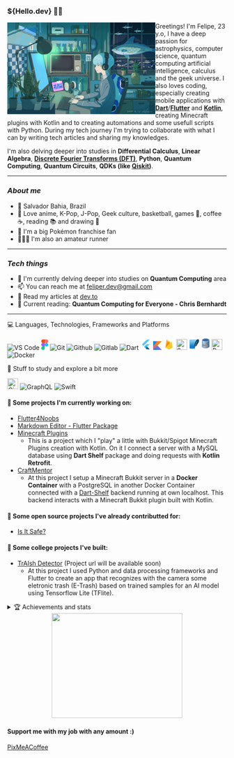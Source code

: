 <h3><strong>${Hello.dev} 👋🏻</strong></h3>

<img src='assets/HD-wallpaper-anime-boy-aqua-hair-profile-view-headphones-computer-smiling-anime.jpg' height=210 width=340 align='left'/>

Greetings! I'm Felipe, 23 y.o, I have a deep passion for astrophysics, computer science, quantum computing artificial intelligence, calculus and the geek universe. I also loves coding, especially creating mobile applications with [**Dart**](https://dart.dev)/[**Flutter**](https://flutter.dev) and [**Kotlin**](https://kotlinlang.org/), creating Minecraft plugins with Kotlin and to creating automations and some usefull scripts with Python. During my tech journey I'm trying to collaborate with what I can by writing tech articles and sharing my knowledges.

I'm also delving deeper into studies in **Differential Calculus**, **Linear Algebra**, [**Discrete Fourier Transforms (DFT)**](https://la.mathworks.com/help/signal/ug/discrete-fourier-transform.html), **Python**, **Quantum Computing**, **Quantum Circuits**, **QDKs (like [Qiskit](https://www.ibm.com/quantum/qiskit))**.

---
 
### ***About me***

- 📌 Salvador Bahia, Brazil
- 🌴 Love anime, K-Pop, J-Pop, Geek culture, basketball, games 👾, coffee ☕, reading 📚 and drawing 🎨
- 💚 I'm a big Pokémon franchise fan
- 🏃🏻‍♂️ I'm also an amateur runner 

---

### ***Tech things***

- 🌱 I'm currently delving deeper into studies on **Quantum Computing** area
- 📫 You can reach me at feliper.dev@gmail.com
- 📝 Read my articles at [dev.to](https://dev.to/feliperfdev)
- 📖 Current reading: **Quantum Computing for Everyone - Chris Bernhardt**

    
---

<summary>💻 Languages, Technologies, Frameworks and Platforms</summary>
<p>
<img src='assets/vscode.png' width=25 title='VS Code'> <img src='assets/figma.png' width=16 height=24 title='Figma'> <img src="assets/git.png" width=25 title='Git'/> <img src="assets/github.png" width=25 title='Github'/> <img src="assets/gitlab.png" width=25 title='Gitlab'> <img src='assets/dart-logo.png' width=25 title='Dart'> <img src="assets/flutter-logo.png" width=25 title='Flutter'/> <img src='assets/kotlin.png' width=20 height=20 title='Kotlin'> <img src='assets/firebase.png' width=25 height=25 title='Firebase'> <img src='https://cdn.prod.website-files.com/65b8ffaaefde00838ae3ae69/672e13438ef3d48e25352267_iZw5Y1-b3BVfXjrXxhZ63dCufG5gZQoAa7VQav_gvSc.png' height=25 width=25 title='Supabase'/> <img src='assets/sqlite.png' width=25 height=25 title='SQLite'> <img src='assets/mysql.png' width=20 height=30 title='MySQL'> <img src='https://upload.wikimedia.org/wikipedia/commons/thumb/c/c3/Python-logo-notext.svg/1869px-Python-logo-notext.svg.png' height=25 width=25 title='Python'> <img src="https://cdn-icons-png.flaticon.com/512/919/919853.png" height=25 title='Docker'>

<p>

🤔 Stuff to study and explore a bit more

<img src='https://upload.wikimedia.org/wikipedia/commons/thumb/5/51/Qiskit-Logo.svg/2052px-Qiskit-Logo.svg.png' height=25 width=25 title='Qiskit'> <img src="https://upload.wikimedia.org/wikipedia/commons/thumb/1/17/GraphQL_Logo.svg/2048px-GraphQL_Logo.svg.png" height=25 title='GraphQL'> <img src='https://www.pngkey.com/png/full/128-1286315_bird-logo-vector-2-buy-clip-art-swift.png' height=25 title='Swift'>
    
<p>


#### **💙 Some projects I'm currently working on:**

- [Flutter4Noobs](https://github.com/feliperfdev/flutter4noobs/)
- [Markdown Editor - Flutter Package](https://github.com/feliperfdev/markdown-editor)
- [Minecraft Plugins](https://github.com/feliperfdev-MC-Plugins)
    - This is a project which I "play" a little with Bukkit/Spigot Minecraft Plugins creation with Kotlin. On it I connect a server with a MySQL database using **Dart Shelf** package and doing requests with **Kotlin Retrofit**.
- [CraftMentor](https://github.com/TRABALHOS-FACULDADE/craftmentor_sistemas_distribuidos)
    - At this project I setup a Minecraft Bukkit server in a **Docker Container** with a PostgreSQL in another Docker Container connected with a [Dart-Shelf](https://pub.dev/packages/shelf_router) backend running at own localhost. This backend interacts with a Minecraft Bukkit plugin built with Kotlin.

#### **📱 Some open source projects I've already contributted for:**

- [Is It Safe?](https://github.com/Is-It-Safe)

#### **📱 Some college projects I've built:**

- [TrAIsh Detector](SOON) (Project url will be available soon)
    - At this project I used Python and data processing frameworks and Flutter to create an app that recognizes with the camera some eletronic trash (E-Trash) based on trained samples for an AI model using Tensorflow Lite (TFlite).

<details close>
    <summary>🏆 Achievements and stats</summary>
    <a href="https://github.com/ryo-ma/github-profile-trophy">
      <img width=800 src="https://github-profile-trophy.vercel.app/?username=feliperfdev&row=2&column=10&theme=dracula&frame=true&no-bg=true"/>
    </a>
    <img src="https://github-profile-summary-cards.vercel.app/api/cards/profile-details?username=feliperfdev&theme=vue" height=170>
</details>

<div align=center>
    <img src=https://i.pinimg.com/originals/f5/8f/e8/f58fe8e19a7e25ddf0c459a3599261d6.gif width=300 height=240>
</div>

#### **Support me with my job with any amount :)**
[PixMeACoffee](https://pixmeacoffee.vercel.app/feliperfdev)
